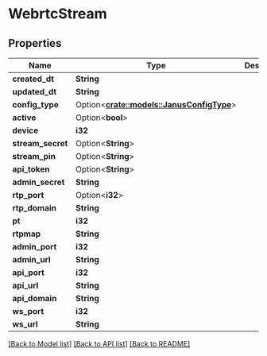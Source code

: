 # WebrtcStream

## Properties

Name | Type | Description | Notes
------------ | ------------- | ------------- | -------------
**created_dt** | **String** |  | [readonly]
**updated_dt** | **String** |  | [readonly]
**config_type** | Option<[**crate::models::JanusConfigType**](JanusConfigType.md)> |  | [readonly]
**active** | Option<**bool**> |  | [optional]
**device** | **i32** |  | [readonly]
**stream_secret** | Option<**String**> |  | [optional]
**stream_pin** | Option<**String**> |  | [optional]
**api_token** | Option<**String**> |  | [optional]
**admin_secret** | **String** |  | [readonly]
**rtp_port** | Option<**i32**> |  | [optional]
**rtp_domain** | **String** |  | [readonly]
**pt** | **i32** |  | [readonly]
**rtpmap** | **String** |  | [readonly]
**admin_port** | **i32** |  | [readonly]
**admin_url** | **String** |  | [readonly]
**api_port** | **i32** |  | [readonly]
**api_url** | **String** |  | [readonly]
**api_domain** | **String** |  | [readonly]
**ws_port** | **i32** |  | [readonly]
**ws_url** | **String** |  | [readonly]

[[Back to Model list]](../README.md#documentation-for-models) [[Back to API list]](../README.md#documentation-for-api-endpoints) [[Back to README]](../README.md)


